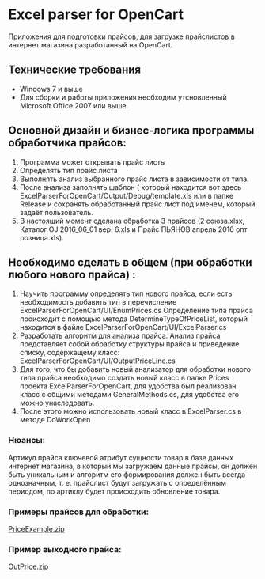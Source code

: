 # Excel parser for OpenCart

Приложения для подготовки прайсов, для загрузке прайслистов в интернет магазина разработанный на OpenCart.

## Технические требования

* Windows 7 и выше
* Для сборки и работы приложения необходим утсновленный Microsoft Office 2007 или выше.

## Основной дизайн и бизнес-логика программы обработчика прайсов:

1. Программа может открывать прайс листы
2. Определять тип прайс листа
3. Выполнять анализ выбранного прайс листа в зависимости от типа.
4. После анализа заполнять шаблон ( который находится вот здесь ExcelParserForOpenCart/Output/Debug/template.xls или в папке Release и сохранять обработанный прайс лист под именем, который задаёт пользователь.
5. В настоящий момент сделана обработка 3 прайсов (2 союза.xlsx, Каталог OJ 2016_06_01 вер. 6.xls и Прайс ПЬЯНОВ апрель 2016 опт розница.xls).

## Необходимо сделать в общем (при обработки любого нового прайса) :

1. Научить программу определять тип нового прайса, если есть необходимость добавить тип в перечисление  ExcelParserForOpenCart/UI/EnumPrices.cs
Определение типа прайса происходит с помощью метода DetermineTypeOfPriceList, который находится в файле
 ExcelParserForOpenCart/UI/ExcelParser.cs
2. Разработать алгоритм для анализа прайса.
Анализ прайса представляет собой обработку структуры прайса и приведение списку, содержащему класс:
 ExcelParserForOpenCart/UI/OutputPriceLine.cs
3. Для того, что бы добавить новый анализатор для обработки нового типа прайса необходимо создать новый класс в папке Prices проекта  ExcelParserForOpenCart, для удобства был реализован класс с общими методами GeneralMethods.cs, для удобства его можно унаследовать.
4. После этого можно использовать новый класс в ExcelParser.cs в методе DoWorkOpen

### Нюансы:

Артикул прайса ключевой атрибут сущности товар в базе данных интернет магазина, в который мы загружаем данные прайсы, он должен быть уникальным и алгоритм его формирования должен быть всегда однозначным, т. е. прайслист будут загружать с определённым периодом, по артиклу будет происходить обновление товара.

### Примеры прайсов для обработки:

[PriceExample.zip](https://app.box.com/s/icxt0t1yo3boi9qk3zsbz5qybt2y39g3)

### Пример выходного прайса:

[OutPrice.zip](https://app.box.com/s/icxt0t1yo3boi9qk3zsbz5qybt2y39g3)